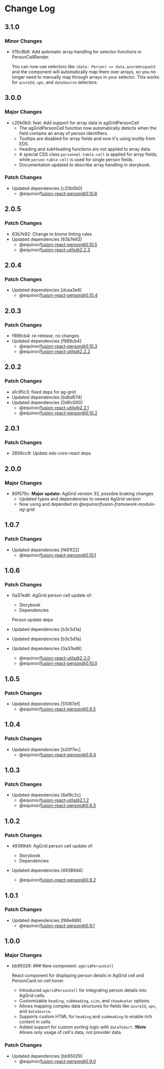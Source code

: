 # Change Log

## 3.1.0

### Minor Changes

- 015c8b6: Add automatic array handling for selector functions in PersonCellRender.

  You can now use selectors like `(data: Person) => data.azureUniqueId` and the component will automatically map them over arrays, so you no longer need to manually map through arrays in your selector. This works for `azureId`, `upn`, and `dataSource` selectors.

## 3.0.0

### Major Changes

- c20b0b0: feat: Add support for array data in agGridPersonCell
  - The agGridPersonCell function now automatically detects when the field contains an array of person identifiers.
  - Tooltips are disabled for array fields and now it's using tooltip from EDS.
  - Heading and subHeading functions are not applied to array data.
  - A special CSS class `personnel-table-cell` is applied for array fields, while `person-table-cell` is used for single person fields.
  - Documentation updated to describe array handling in storybook.

### Patch Changes

- Updated dependencies [c20b0b0]
  - @equinor/fusion-react-person@0.10.6

## 2.0.5

### Patch Changes

- 63b7e92: Change to biome linting rules
- Updated dependencies [63b7e92]
  - @equinor/fusion-react-person@0.10.5
  - @equinor/fusion-react-utils@2.2.3

## 2.0.4

### Patch Changes

- Updated dependencies [dcaa3e6]
  - @equinor/fusion-react-person@0.10.4

## 2.0.3

### Patch Changes

- f989cb4: re-release, no changes
- Updated dependencies [f989cb4]
  - @equinor/fusion-react-person@0.10.3
  - @equinor/fusion-react-utils@2.2.2

## 2.0.2

### Patch Changes

- a1c95c3: fixed deps for ag-grid
- Updated dependencies [bdbd574]
- Updated dependencies [0d6c000]
  - @equinor/fusion-react-utils@2.2.1
  - @equinor/fusion-react-person@0.10.2

## 2.0.1

### Patch Changes

- 2606cc9: Update eds-core-react deps

## 2.0.0

### Major Changes

- 80f579c: **Major update:** AgGrid version 33, possible braking changes
  - Updated types and dependencies to newest AgGrid version
  - Now using and depended on _@equinor/fusion-framework-module-ag-grid_

## 1.0.7

### Patch Changes

- Updated dependencies [f461f22]
  - @equinor/fusion-react-person@0.10.1

## 1.0.6

### Patch Changes

- 0a37ed6: AgGrid person cell update of:
  - Storybook
  - Dependencies

  Person update deps

- Updated dependencies [b3c5d1a]
- Updated dependencies [b3c5d1a]
- Updated dependencies [0a37ed6]
  - @equinor/fusion-react-utils@2.2.0
  - @equinor/fusion-react-person@0.10.0

## 1.0.5

### Patch Changes

- Updated dependencies [51067ef]
  - @equinor/fusion-react-person@0.9.5

## 1.0.4

### Patch Changes

- Updated dependencies [b20f7ec]
  - @equinor/fusion-react-person@0.9.4

## 1.0.3

### Patch Changes

- Updated dependencies [6af9c2c]
  - @equinor/fusion-react-utils@2.1.2
  - @equinor/fusion-react-person@0.9.3

## 1.0.2

### Patch Changes

- 49389d4: AgGrid person cell update of:
  - Storybook
  - Dependencies

- Updated dependencies [49389d4]
  - @equinor/fusion-react-person@0.9.2

## 1.0.1

### Patch Changes

- Updated dependencies [f66e689]
  - @equinor/fusion-react-person@0.9.1

## 1.0.0

### Major Changes

- bb95029: ### New component: `agGridPersonCell`

  React component for displaying person details in AgGrid cell and PersonCard on cell hover.
  - Introduced `agGridPersonCell` for integrating person details into AgGrid cells.
  - Customizable `heading`, `subHeading`, `size`, and `showAvatar` options.
  - Allows mapping complex data structures for fields like `azureId`, `upn`, and `dataSource`.
  - Supports custom HTML for `heading` and `subHeading` to enable rich content in cells.
  - Added support for custom sorting logic with `dataToSort`. **_!Note_** Allows only usage of cell's data, not provider data.

### Patch Changes

- Updated dependencies [bb95029]
  - @equinor/fusion-react-person@0.9.0

